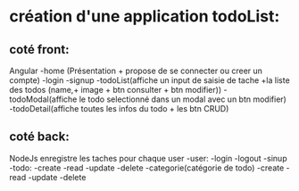 création d'une application todoList:
=====================================
coté front: 
------------
Angular
    -home (Présentation + propose de se connecter ou creer un compte)
    -login
    -signup
    -todoList(affiche un input de saisie de tache +la liste des todos (name,+ image + btn consulter + btn modifier))
    -todoModal(affiche le todo selectionné dans un modal avec un btn modifier)
    -todoDetail(affiche toutes les infos du todo + les btn CRUD)
    
coté back:
---------------
NodeJs
enregistre les taches pour chaque user
    -user:  -login
            -logout
            -sinup
    -todo: -create
            -read 
            -update
            -delete
    -categorie(catégorie de todo)
            -create
            -read 
            -update
            -delete